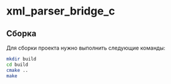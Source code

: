 # xml_parser_bridge_c

## Сборка

Для сборки проекта нужно выполнить следующие команды:
```bash 
mkdir build
cd build
cmake ..
make
```